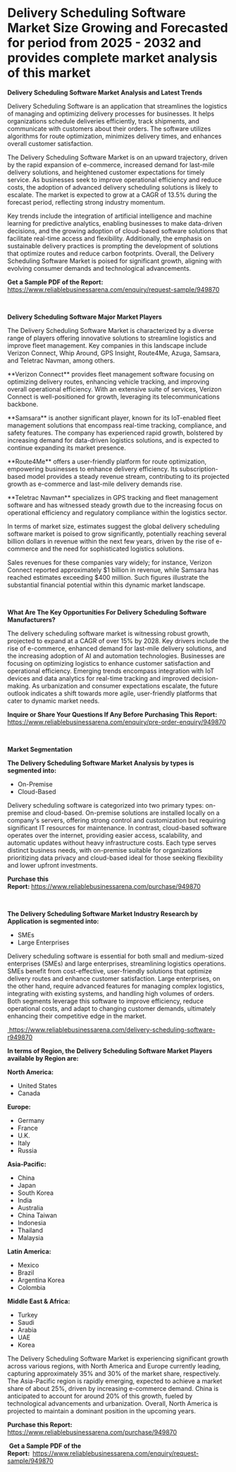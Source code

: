 <p><h1>Delivery Scheduling Software Market Size Growing and Forecasted for period from 2025 - 2032 and provides complete market analysis of this market</h1></p><p><strong>Delivery Scheduling Software Market Analysis and Latest Trends</strong></p>
<p><p>Delivery Scheduling Software is an application that streamlines the logistics of managing and optimizing delivery processes for businesses. It helps organizations schedule deliveries efficiently, track shipments, and communicate with customers about their orders. The software utilizes algorithms for route optimization, minimizes delivery times, and enhances overall customer satisfaction.</p><p>The Delivery Scheduling Software Market is on an upward trajectory, driven by the rapid expansion of e-commerce, increased demand for last-mile delivery solutions, and heightened customer expectations for timely service. As businesses seek to improve operational efficiency and reduce costs, the adoption of advanced delivery scheduling solutions is likely to escalate. The market is expected to grow at a CAGR of 13.5% during the forecast period, reflecting strong industry momentum.</p><p>Key trends include the integration of artificial intelligence and machine learning for predictive analytics, enabling businesses to make data-driven decisions, and the growing adoption of cloud-based software solutions that facilitate real-time access and flexibility. Additionally, the emphasis on sustainable delivery practices is prompting the development of solutions that optimize routes and reduce carbon footprints. Overall, the Delivery Scheduling Software Market is poised for significant growth, aligning with evolving consumer demands and technological advancements.</p></p>
<p><strong>Get a Sample PDF of the Report:&nbsp;</strong> <a href="https://www.reliablebusinessarena.com/enquiry/request-sample/949870?utm_campaign=2524&utm_medium=2&utm_source=Github&utm_content=ia&utm_term=16042025&utm_id=delivery-scheduling-software">https://www.reliablebusinessarena.com/enquiry/request-sample/949870</a></p>
<p>&nbsp;</p>
<p><strong>Delivery Scheduling Software Major Market Players</strong></p>
<p><p>The Delivery Scheduling Software Market is characterized by a diverse range of players offering innovative solutions to streamline logistics and improve fleet management. Key companies in this landscape include Verizon Connect, Whip Around, GPS Insight, Route4Me, Azuga, Samsara, and Teletrac Navman, among others.</p><p>**Verizon Connect** provides fleet management software focusing on optimizing delivery routes, enhancing vehicle tracking, and improving overall operational efficiency. With an extensive suite of services, Verizon Connect is well-positioned for growth, leveraging its telecommunications backbone.</p><p>**Samsara** is another significant player, known for its IoT-enabled fleet management solutions that encompass real-time tracking, compliance, and safety features. The company has experienced rapid growth, bolstered by increasing demand for data-driven logistics solutions, and is expected to continue expanding its market presence.</p><p>**Route4Me** offers a user-friendly platform for route optimization, empowering businesses to enhance delivery efficiency. Its subscription-based model provides a steady revenue stream, contributing to its projected growth as e-commerce and last-mile delivery demands rise.</p><p>**Teletrac Navman** specializes in GPS tracking and fleet management software and has witnessed steady growth due to the increasing focus on operational efficiency and regulatory compliance within the logistics sector.</p><p>In terms of market size, estimates suggest the global delivery scheduling software market is poised to grow significantly, potentially reaching several billion dollars in revenue within the next few years, driven by the rise of e-commerce and the need for sophisticated logistics solutions.</p><p>Sales revenues for these companies vary widely; for instance, Verizon Connect reported approximately $1 billion in revenue, while Samsara has reached estimates exceeding $400 million. Such figures illustrate the substantial financial potential within this dynamic market landscape.</p></p>
<p>&nbsp;</p>
<p><strong>What Are The Key Opportunities For Delivery Scheduling Software Manufacturers?</strong></p>
<p><p>The delivery scheduling software market is witnessing robust growth, projected to expand at a CAGR of over 15% by 2028. Key drivers include the rise of e-commerce, enhanced demand for last-mile delivery solutions, and the increasing adoption of AI and automation technologies. Businesses are focusing on optimizing logistics to enhance customer satisfaction and operational efficiency. Emerging trends encompass integration with IoT devices and data analytics for real-time tracking and improved decision-making. As urbanization and consumer expectations escalate, the future outlook indicates a shift towards more agile, user-friendly platforms that cater to dynamic market needs.</p></p>
<p><strong>Inquire or Share Your Questions If Any Before Purchasing This Report:</strong> <a href="https://www.reliablebusinessarena.com/enquiry/pre-order-enquiry/949870?utm_campaign=2524&utm_medium=2&utm_source=Github&utm_content=ia&utm_term=16042025&utm_id=delivery-scheduling-software">https://www.reliablebusinessarena.com/enquiry/pre-order-enquiry/949870</a></p>
<p>&nbsp;</p>
<p><strong>Market Segmentation</strong></p>
<p><strong>The Delivery Scheduling Software Market Analysis by types is segmented into:</strong></p>
<p><ul><li>On-Premise</li><li>Cloud-Based</li></ul></p>
<p><p>Delivery scheduling software is categorized into two primary types: on-premise and cloud-based. On-premise solutions are installed locally on a company's servers, offering strong control and customization but requiring significant IT resources for maintenance. In contrast, cloud-based software operates over the internet, providing easier access, scalability, and automatic updates without heavy infrastructure costs. Each type serves distinct business needs, with on-premise suitable for organizations prioritizing data privacy and cloud-based ideal for those seeking flexibility and lower upfront investments.</p></p>
<p><strong>Purchase this Report:&nbsp;</strong><a href="https://www.reliablebusinessarena.com/purchase/949870?utm_campaign=2524&utm_medium=2&utm_source=Github&utm_content=ia&utm_term=16042025&utm_id=delivery-scheduling-software">https://www.reliablebusinessarena.com/purchase/949870</a></p>
<p>&nbsp;</p>
<p><strong>The Delivery Scheduling Software Market Industry Research by Application is segmented into:</strong></p>
<p><ul><li>SMEs</li><li>Large Enterprises</li></ul></p>
<p><p>Delivery scheduling software is essential for both small and medium-sized enterprises (SMEs) and large enterprises, streamlining logistics operations. SMEs benefit from cost-effective, user-friendly solutions that optimize delivery routes and enhance customer satisfaction. Large enterprises, on the other hand, require advanced features for managing complex logistics, integrating with existing systems, and handling high volumes of orders. Both segments leverage this software to improve efficiency, reduce operational costs, and adapt to changing customer demands, ultimately enhancing their competitive edge in the market.</p></p>
<p><a href="https://www.reliablebusinessarena.com/delivery-scheduling-software-r949870?utm_campaign=2524&utm_medium=2&utm_source=Github&utm_content=ia&utm_term=16042025&utm_id=delivery-scheduling-software">&nbsp;https://www.reliablebusinessarena.com/delivery-scheduling-software-r949870</a></p>
<p><strong>In terms of Region, the Delivery Scheduling Software Market Players available by Region are:</strong></p>
<p>
    <p> <strong> North America: </strong>
        <ul>
            <li>United States</li>
            <li>Canada</li>
        </ul>
        </p> 
    <p> <strong> Europe: </strong>
        <ul>
            <li>Germany</li>
            <li>France</li>
            <li>U.K.</li>
            <li>Italy</li>
            <li>Russia</li>
        </ul>
        </p> 
    <p> <strong> Asia-Pacific: </strong>
        <ul>
            <li>China</li>
            <li>Japan</li>
            <li>South Korea</li>
            <li>India</li>
            <li>Australia</li>
            <li>China Taiwan</li>
            <li>Indonesia</li>
            <li>Thailand</li>
            <li>Malaysia</li>
        </ul>
        </p> 
    <p> <strong> Latin America: </strong>
        <ul>
            <li>Mexico</li>
            <li>Brazil</li>
            <li>Argentina Korea</li>
            <li>Colombia</li>
        </ul>
        </p> 
    <p> <strong> Middle East & Africa: </strong>
        <ul>
            <li>Turkey</li>
            <li>Saudi</li>
            <li>Arabia</li>
            <li>UAE</li>
            <li>Korea</li>
        </ul>
    </p>
    </p>
<p><p>The Delivery Scheduling Software Market is experiencing significant growth across various regions, with North America and Europe currently leading, capturing approximately 35% and 30% of the market share, respectively. The Asia-Pacific region is rapidly emerging, expected to achieve a market share of about 25%, driven by increasing e-commerce demand. China is anticipated to account for around 20% of this growth, fueled by technological advancements and urbanization. Overall, North America is projected to maintain a dominant position in the upcoming years.</p></p>
<p><strong>Purchase this Report: </strong><a href="https://www.reliablebusinessarena.com/purchase/949870?utm_campaign=2524&utm_medium=2&utm_source=Github&utm_content=ia&utm_term=16042025&utm_id=delivery-scheduling-software">https://www.reliablebusinessarena.com/purchase/949870</a></p>
<p>&nbsp;<strong>Get a Sample PDF of the Report:&nbsp;&nbsp;</strong><a href="https://www.reliablebusinessarena.com/enquiry/request-sample/949870?utm_campaign=2524&utm_medium=2&utm_source=Github&utm_content=ia&utm_term=16042025&utm_id=delivery-scheduling-software">https://www.reliablebusinessarena.com/enquiry/request-sample/949870</a></p>
<p><strong></strong></p>
<p><p></p><p></p><p></p></p>
